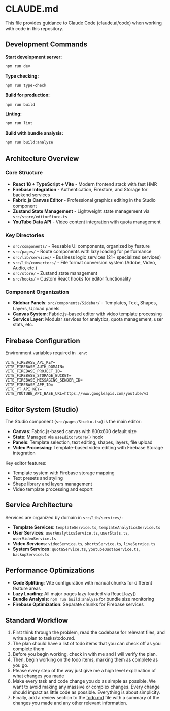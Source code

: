 # CLAUDE.md

This file provides guidance to Claude Code (claude.ai/code) when working with code in this repository.

## Development Commands

**Start development server:**
```bash
npm run dev
```

**Type checking:**
```bash
npm run type-check
```

**Build for production:**
```bash
npm run build
```

**Linting:**
```bash
npm run lint
```

**Build with bundle analysis:**
```bash
npm run build:analyze
```

## Architecture Overview

### Core Structure
- **React 18 + TypeScript + Vite** - Modern frontend stack with fast HMR
- **Firebase Integration** - Authentication, Firestore, and Storage for backend services
- **Fabric.js Canvas Editor** - Professional graphics editing in the Studio component
- **Zustand State Management** - Lightweight state management via `src/store/editorStore.ts`
- **YouTube Data API** - Video content integration with quota management

### Key Directories
- `src/components/` - Reusable UI components, organized by feature
- `src/pages/` - Route components with lazy loading for performance
- `src/lib/services/` - Business logic services (21+ specialized services)
- `src/lib/converters/` - File format conversion system (Adobe, Video, Audio, etc.)
- `src/store/` - Zustand state management
- `src/hooks/` - Custom React hooks for editor functionality

### Component Organization
- **Sidebar Panels**: `src/components/Sidebar/` - Templates, Text, Shapes, Layers, Upload panels
- **Canvas System**: Fabric.js-based editor with video template processing
- **Service Layer**: Modular services for analytics, quota management, user stats, etc.

## Firebase Configuration

Environment variables required in `.env`:
```
VITE_FIREBASE_API_KEY=
VITE_FIREBASE_AUTH_DOMAIN=
VITE_FIREBASE_PROJECT_ID=
VITE_FIREBASE_STORAGE_BUCKET=
VITE_FIREBASE_MESSAGING_SENDER_ID=
VITE_FIREBASE_APP_ID=
VITE_YT_API_KEY=
VITE_YOUTUBE_API_BASE_URL=https://www.googleapis.com/youtube/v3
```

## Editor System (Studio)

The Studio component (`src/pages/Studio.tsx`) is the main editor:
- **Canvas**: Fabric.js-based canvas with 800x600 default size
- **State**: Managed via `useEditorStore()` hook
- **Panels**: Template selection, text editing, shapes, layers, file upload
- **Video Processing**: Template-based video editing with Firebase Storage integration

Key editor features:
- Template system with Firebase storage mapping
- Text presets and styling
- Shape library and layers management
- Video template processing and export

## Service Architecture

Services are organized by domain in `src/lib/services/`:
- **Template Services**: `templateService.ts`, `templateAnalyticsService.ts`
- **User Services**: `userAnalyticsService.ts`, `userStats.ts`, `userVideoService.ts`
- **Video Services**: `videoService.ts`, `shortsService.ts`, `liveService.ts`
- **System Services**: `quotaService.ts`, `youtubeQuotaService.ts`, `backupService.ts`

## Performance Optimizations

- **Code Splitting**: Vite configuration with manual chunks for different feature areas
- **Lazy Loading**: All major pages lazy-loaded via React.lazy()
- **Bundle Analysis**: `npm run build:analyze` for bundle size monitoring
- **Firebase Optimization**: Separate chunks for Firebase services

## Standard Workflow
1. First think through the problem, read the codebase for relevant files, and write a plan to tasks/todo.md.
2. The plan should have a list of todo items that you can check off as you complete them
3. Before you begin working, check in with me and I will verify the plan.
4. Then, begin working on the todo items, marking them as complete as you go.
5. Please every step of the way just give me a high level explanation of what changes you made
6. Make every task and code change you do as simple as possible. We want to avoid making any massive or complex changes. Every change should impact as little code as possible. Everything is about simplicity.
7. Finally, add a review section to the [todo.md](http://todo.md/) file with a summary of the changes you made and any other relevant information.
